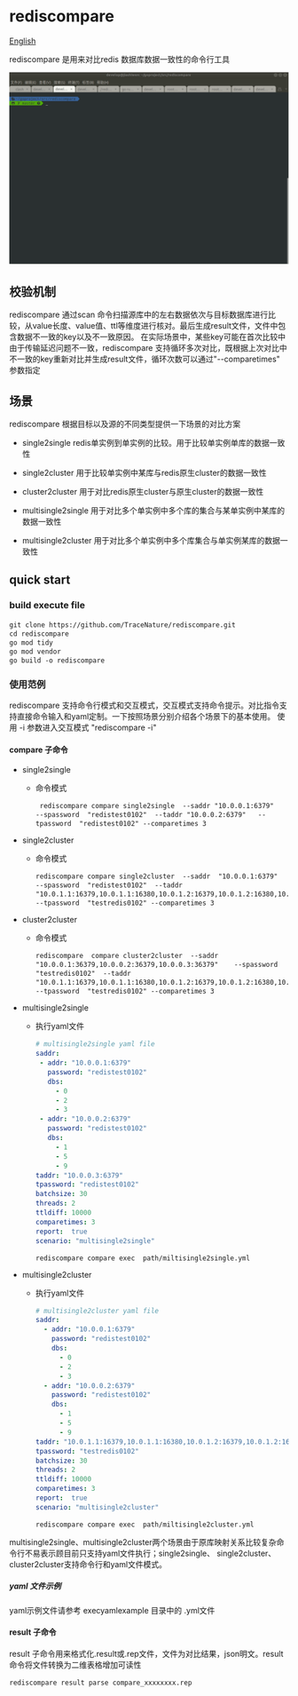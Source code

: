 # rediscompare

[English](README.md)

rediscompare 是用来对比redis 数据库数据一致性的命令行工具

![showuse](./docs/images/use.gif)

## 校验机制

rediscompare 通过scan 命令扫描源库中的左右数据依次与目标数据库进行比较，从value长度、value值、ttl等维度进行核对。最后生成result文件，文件中包含数据不一致的key以及不一致原因。
在实际场景中，某些key可能在首次比较中由于传输延迟问题不一致，rediscompare 支持循环多次对比，既根据上次对比中不一致的key重新对比并生成result文件，循环次数可以通过"--comparetimes" 参数指定

## 场景

rediscompare 根据目标以及源的不同类型提供一下场景的对比方案

* single2single
    redis单实例到单实例的比较。用于比较单实例单库的数据一致性

* single2cluster
    用于比较单实例中某库与redis原生cluster的数据一致性

* cluster2cluster
    用于对比redis原生cluster与原生cluster的数据一致性

* multisingle2single
    用于对比多个单实例中多个库的集合与某单实例中某库的数据一致性

* multisingle2cluster
      用于对比多个单实例中多个库集合与单实例某库的数据一致性

## quick start

### build execute file

```shell
git clone https://github.com/TraceNature/rediscompare.git
cd rediscompare
go mod tidy
go mod vendor
go build -o rediscompare
```

### 使用范例

rediscompare 支持命令行模式和交互模式，交互模式支持命令提示。对比指令支持直接命令输入和yaml定制。一下按照场景分别介绍各个场景下的基本使用。
使用 -i 参数进入交互模式 "rediscompare -i"

#### compare 子命令

* single2single
  * 命令模式

    ```shell
     rediscompare compare single2single  --saddr "10.0.0.1:6379"    --spassword  "redistest0102"  --taddr "10.0.0.2:6379"   --tpassword  "redistest0102" --comparetimes 3
    ```

* single2cluster
  * 命令模式

     ```shell
     rediscompare compare single2cluster  --saddr  "10.0.0.1:6379"    --spassword  "redistest0102"  --taddr "10.0.1.1:16379,10.0.1.1:16380,10.0.1.2:16379,10.0.1.2:16380,10.0.1.3:16379,10.0.1.3:16380"   --tpassword  "testredis0102" --comparetimes 3
     ```

* cluster2cluster
  * 命令模式

     ```shell
     rediscompare  compare cluster2cluster  --saddr  "10.0.0.1:36379,10.0.0.2:36379,10.0.0.3:36379"    --spassword  "testredis0102"  --taddr "10.0.1.1:16379,10.0.1.1:16380,10.0.1.2:16379,10.0.1.2:16380,10.0.1.3:16379,10.0.1.3:16380"   --tpassword  "testredis0102" --comparetimes 3
     ```

* multisingle2single
  * 执行yaml文件

     ```yaml
     # multisingle2single yaml file
    saddr:
      - addr: "10.0.0.1:6379"
        password: "redistest0102"
        dbs:
          - 0
          - 2
          - 3
      - addr: "10.0.0.2:6379"
        password: "redistest0102"
        dbs:
          - 1
          - 5
          - 9
    taddr: "10.0.0.3:6379"
    tpassword: "redistest0102"
    batchsize: 30
    threads: 2
    ttldiff: 10000
    comparetimes: 3
    report:  true
    scenario: "multisingle2single"
     ```

     ```shell
    rediscompare compare exec  path/miltisingle2single.yml
     ```

* multisingle2cluster
  * 执行yaml文件

     ```yaml
     # multisingle2cluster yaml file
     saddr:
       - addr: "10.0.0.1:6379"
         password: "redistest0102"
         dbs:
           - 0
           - 2
           - 3
       - addr: "10.0.0.2:6379"
         password: "redistest0102"
         dbs:
           - 1
           - 5
           - 9
     taddr: "10.0.1.1:16379,10.0.1.1:16380,10.0.1.2:16379,10.0.1.2:16380,10.0.1.3:16379,10.0.1.3:16380"
     tpassword: "testredis0102"
     batchsize: 30
     threads: 2
     ttldiff: 10000
     comparetimes: 3
     report:  true
     scenario: "multisingle2cluster"
     ```

     ```shell
    rediscompare compare exec  path/miltisingle2cluster.yml
     ```

multisingle2single、multisingle2cluster两个场景由于原库映射关系比较复杂命令行不易表示顾目前只支持yaml文件执行；single2single、 single2cluster、cluster2cluster支持命令行和yaml文件模式。

##### yaml 文件示例

yaml示例文件请参考  execyamlexample 目录中的 .yml文件

#### result 子命令

result 子命令用来格式化.result或.rep文件，文件为对比结果，json明文。result命令将文件转换为二维表格增加可读性

```shell
rediscompare result parse compare_xxxxxxxx.rep
```
